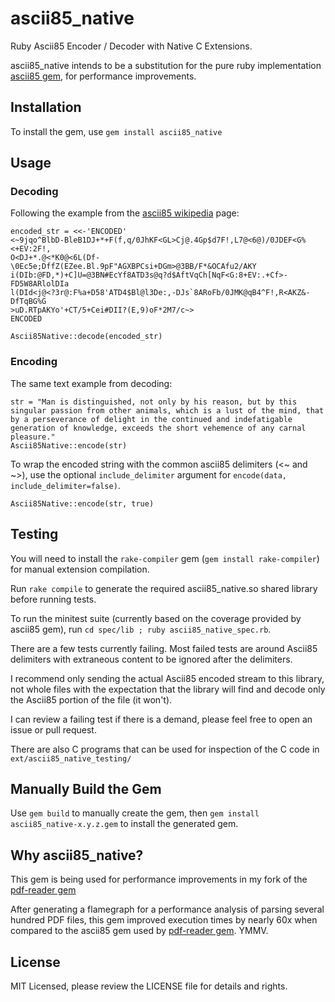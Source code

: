 # ascii85_native
Ruby Ascii85 Encoder / Decoder with Native C Extensions.

ascii85_native intends to be a substitution for the pure ruby implementation [ascii85 gem](https://github.com/DataWraith/ascii85gem), for performance improvements.

## Installation
To install the gem, use `gem install ascii85_native`

## Usage

### Decoding
Following the example from the [ascii85 wikipedia](https://en.wikipedia.org/wiki/Ascii85) page:

```
encoded_str = <<-'ENCODED'
<~9jqo^BlbD-BleB1DJ+*+F(f,q/0JhKF<GL>Cj@.4Gp$d7F!,L7@<6@)/0JDEF<G%<+EV:2F!,
O<DJ+*.@<*K0@<6L(Df-\0Ec5e;DffZ(EZee.Bl.9pF"AGXBPCsi+DGm>@3BB/F*&OCAfu2/AKY
i(DIb:@FD,*)+C]U=@3BN#EcYf8ATD3s@q?d$AftVqCh[NqF<G:8+EV:.+Cf>-FD5W8ARlolDIa
l(DId<j@<?3r@:F%a+D58'ATD4$Bl@l3De:,-DJs`8ARoFb/0JMK@qB4^F!,R<AKZ&-DfTqBG%G
>uD.RTpAKYo'+CT/5+Cei#DII?(E,9)oF*2M7/c~>
ENCODED

Ascii85Native::decode(encoded_str)
```

### Encoding
The same text example from decoding:
```
str = "Man is distinguished, not only by his reason, but by this singular passion from other animals, which is a lust of the mind, that by a perseverance of delight in the continued and indefatigable generation of knowledge, exceeds the short vehemence of any carnal pleasure."
Ascii85Native::encode(str)
```

To wrap the encoded string with the common ascii85 delimiters (<~ and ~>), use the optional `include_delimiter` argument for `encode(data, include_delimiter=false)`.
```
Ascii85Native::encode(str, true)
```

## Testing
You will need to install the `rake-compiler` gem (`gem install rake-compiler`) for manual extension compilation.

Run `rake compile` to generate the required ascii85_native.so shared library before running tests.

To run the minitest suite (currently based on the coverage provided by ascii85 gem), run `cd spec/lib ; ruby ascii85_native_spec.rb`.

There are a few tests currently failing. Most failed tests are around Ascii85 delimiters with extraneous content to be ignored after the delimiters.

I recommend only sending the actual Ascii85 encoded stream to this library, not whole files with the expectation that the library will find and decode only the Ascii85 portion of the file (it won't).

I can review a failing test if there is a demand, please feel free to open an issue or pull request.

There are also C programs that can be used for inspection of the C code in `ext/ascii85_native_testing/`

## Manually Build the Gem
Use `gem build` to manually create the gem, then `gem install ascii85_native-x.y.z.gem` to install the generated gem.

## Why ascii85_native?
This gem is being used for performance improvements in my fork of the [pdf-reader gem](https://github.com/AnomalousBit/pdf-reader)

After generating a flamegraph for a performance analysis of parsing several hundred PDF files, this gem improved execution times by nearly 60x when compared to the ascii85 gem used by [pdf-reader gem](https://github.com/yob/pdf-reader). YMMV.

## License
MIT Licensed, please review the LICENSE file for details and rights.

